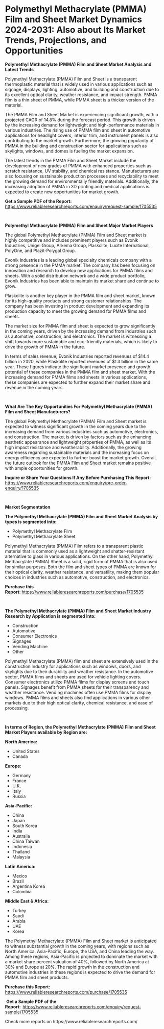 <p><h1>Polymethyl Methacrylate (PMMA) Film and Sheet Market Dynamics 2024-2031: Also about Its Market Trends, Projections, and Opportunities</h1></p><p><strong>Polymethyl Methacrylate (PMMA) Film and Sheet Market Analysis and Latest Trends</strong></p>
<p><p>Polymethyl Methacrylate (PMMA) Film and Sheet is a transparent thermoplastic material that is widely used in various applications such as signage, displays, lighting, automotive, and building and construction due to its excellent optical clarity, weather resistance, and impact strength. PMMA film is a thin sheet of PMMA, while PMMA sheet is a thicker version of the material.</p><p>The PMMA Film and Sheet Market is experiencing significant growth, with a projected CAGR of 14.8% during the forecast period. This growth is driven by the increasing demand for lightweight and high-performance materials in various industries. The rising use of PMMA film and sheet in automotive applications for headlight covers, interior trim, and instrument panels is also contributing to the market growth. Furthermore, the growing popularity of PMMA in the building and construction sector for applications such as skylights, windows, and domes is fueling the market expansion.</p><p>The latest trends in the PMMA Film and Sheet Market include the development of new grades of PMMA with enhanced properties such as scratch resistance, UV stability, and chemical resistance. Manufacturers are also focusing on sustainable production processes and recyclability to meet the growing demand for environmentally friendly materials. Additionally, the increasing adoption of PMMA in 3D printing and medical applications is expected to create new opportunities for market growth.</p></p>
<p><strong>Get a Sample PDF of the Report:&nbsp;</strong> <a href="https://www.reliableresearchreports.com/enquiry/request-sample/1705535">https://www.reliableresearchreports.com/enquiry/request-sample/1705535</a></p>
<p>&nbsp;</p>
<p><strong>Polymethyl Methacrylate (PMMA) Film and Sheet Major Market Players</strong></p>
<p><p>The global Polymethyl Methacrylate (PMMA) Film and Sheet market is highly competitive and includes prominent players such as Evonik Industries, Unigel Group, Arkema Group, Plaskolite, Lucite International, PolyOne, and Plazit-Polygal Group.</p><p>Evonik Industries is a leading global specialty chemicals company with a strong presence in the PMMA market. The company has been focusing on innovation and research to develop new applications for PMMA films and sheets. With a solid distribution network and a wide product portfolio, Evonik Industries has been able to maintain its market share and continue to grow.</p><p>Plaskolite is another key player in the PMMA film and sheet market, known for its high-quality products and strong customer relationships. The company has been investing in product development and expanding its production capacity to meet the growing demand for PMMA films and sheets.</p><p>The market size for PMMA film and sheet is expected to grow significantly in the coming years, driven by the increasing demand from industries such as automotive, construction, and electronics. The market is witnessing a shift towards more sustainable and eco-friendly materials, which is likely to drive the growth of PMMA in the future.</p><p>In terms of sales revenue, Evonik Industries reported revenues of $14.4 billion in 2020, while Plaskolite reported revenues of $1.3 billion in the same year. These figures indicate the significant market presence and growth potential of these companies in the PMMA film and sheet market. With the increasing demand for PMMA films and sheets in various applications, these companies are expected to further expand their market share and revenue in the coming years.</p></p>
<p>&nbsp;</p>
<p><strong>What Are The Key Opportunities For Polymethyl Methacrylate (PMMA) Film and Sheet Manufacturers?</strong></p>
<p><p>The global Polymethyl Methacrylate (PMMA) Film and Sheet market is expected to witness significant growth in the coming years due to the increasing demand from various industries such as automotive, electronics, and construction. The market is driven by factors such as the enhancing aesthetic appearance and lightweight properties of PMMA, as well as its high impact resistance and weatherability. Additionally, the growing awareness regarding sustainable materials and the increasing focus on energy efficiency are expected to further boost the market growth. Overall, the future outlook for the PMMA Film and Sheet market remains positive with ample opportunities for growth.</p></p>
<p><strong>Inquire or Share Your Questions If Any Before Purchasing This Report:</strong> <a href="https://www.reliableresearchreports.com/enquiry/pre-order-enquiry/1705535">https://www.reliableresearchreports.com/enquiry/pre-order-enquiry/1705535</a></p>
<p>&nbsp;</p>
<p><strong>Market Segmentation</strong></p>
<p><strong>The Polymethyl Methacrylate (PMMA) Film and Sheet Market Analysis by types is segmented into:</strong></p>
<p><ul><li>Polymethyl Methacrylate Film</li><li>Polymethyl Methacrylate Sheet</li></ul></p>
<p><p>Polymethyl Methacrylate (PMMA) Film refers to a transparent plastic material that is commonly used as a lightweight and shatter-resistant alternative to glass in various applications. On the other hand, Polymethyl Methacrylate (PMMA) Sheet is a solid, rigid form of PMMA that is also used for similar purposes. Both the film and sheet types of PMMA are known for their optical clarity, weather resistance, and versatility, making them popular choices in industries such as automotive, construction, and electronics.</p></p>
<p><strong>Purchase this Report:&nbsp;</strong><a href="https://www.reliableresearchreports.com/purchase/1705535">https://www.reliableresearchreports.com/purchase/1705535</a></p>
<p>&nbsp;</p>
<p><strong>The Polymethyl Methacrylate (PMMA) Film and Sheet Market Industry Research by Application is segmented into:</strong></p>
<p><ul><li>Construction</li><li>Automotive</li><li>Consumer Electronics</li><li>Signages</li><li>Vending Machine</li><li>Other</li></ul></p>
<p><p>Polymethyl Methacrylate (PMMA) film and sheet are extensively used in the construction industry for applications such as windows, doors, and skylights due to their durability and weather resistance. In the automotive sector, PMMA films and sheets are used for vehicle lighting covers. Consumer electronics utilize PMMA films for display screens and touch panels. Signages benefit from PMMA sheets for their transparency and weather resistance. Vending machines often use PMMA films for display windows. PMMA films and sheets also find applications in various other markets due to their high optical clarity, chemical resistance, and ease of processing.</p></p>
<p>&nbsp;</p>
<p><strong>In terms of Region, the Polymethyl Methacrylate (PMMA) Film and Sheet Market Players available by Region are:</strong></p>
<p>
    <p> <strong> North America: </strong>
        <ul>
            <li>United States</li>
            <li>Canada</li>
        </ul>
        </p> 
    <p> <strong> Europe: </strong>
        <ul>
            <li>Germany</li>
            <li>France</li>
            <li>U.K.</li>
            <li>Italy</li>
            <li>Russia</li>
        </ul>
        </p> 
    <p> <strong> Asia-Pacific: </strong>
        <ul>
            <li>China</li>
            <li>Japan</li>
            <li>South Korea</li>
            <li>India</li>
            <li>Australia</li>
            <li>China Taiwan</li>
            <li>Indonesia</li>
            <li>Thailand</li>
            <li>Malaysia</li>
        </ul>
        </p> 
    <p> <strong> Latin America: </strong>
        <ul>
            <li>Mexico</li>
            <li>Brazil</li>
            <li>Argentina Korea</li>
            <li>Colombia</li>
        </ul>
        </p> 
    <p> <strong> Middle East & Africa: </strong>
        <ul>
            <li>Turkey</li>
            <li>Saudi</li>
            <li>Arabia</li>
            <li>UAE</li>
            <li>Korea</li>
        </ul>
    </p>
    </p>
<p><p>The Polymethyl Methacrylate (PMMA) Film and Sheet market is anticipated to witness substantial growth in the coming years, with regions such as North America, Asia-Pacific, Europe, the USA, and China leading the way. Among these regions, Asia-Pacific is projected to dominate the market with a market share percent valuation of 40%, followed by North America at 30% and Europe at 20%. The rapid growth in the construction and automotive industries in these regions is expected to drive the demand for PMMA film and sheet products.</p></p>
<p><strong>Purchase this Report: </strong><a href="https://www.reliableresearchreports.com/purchase/1705535">https://www.reliableresearchreports.com/purchase/1705535</a></p>
<p>&nbsp;<strong>Get a Sample PDF of the Report:&nbsp;&nbsp;</strong><a href="https://www.reliableresearchreports.com/enquiry/request-sample/1705535">https://www.reliableresearchreports.com/enquiry/request-sample/1705535</a></p>
<p><strong></strong></p>
<p>Check more reports on https://www.reliableresearchreports.com/</p>